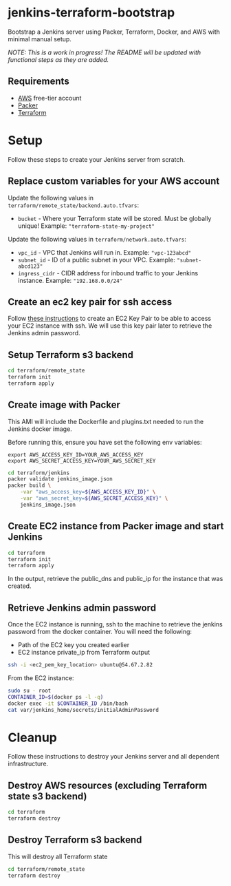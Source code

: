 # jenkins-terraform-bootstrap
Bootstrap a Jenkins server using Packer, Terraform, Docker, and AWS with minimal manual setup.

*NOTE: This is a work in progress! The README will be updated with functional steps as they are added.*
## Requirements

* [AWS](https://aws.amazon.com/) free-tier account
* [Packer](https://packer.io/)
* [Terraform](https://www.terraform.io/)

# Setup
Follow these steps to create your Jenkins server from scratch.

## Replace custom variables for your AWS account
Update the following values in `terraform/remote_state/backend.auto.tfvars`: 
* `bucket` - Where your Terraform state will be stored. Must be globally unique! Example: `"terraform-state-my-project"`

Update the following values in `terraform/network.auto.tfvars`:
* `vpc_id` - VPC that Jenkins will run in. Example: `"vpc-123abcd"`
* `subnet_id` - ID of a public subnet in your VPC. Example: `"subnet-abcd123"`
* `ingress_cidr` - CIDR address for inbound traffic to your Jenkins instance. Example: `"192.168.0.0/24"`

## Create an ec2 key pair for ssh access
Follow [these instructions](https://docs.aws.amazon.com/cli/latest/userguide/cli-services-ec2-keypairs.html) to create an EC2 Key Pair to be able to access your EC2 instance with ssh.
We will use this key pair later to retrieve the Jenkins admin password. 

## Setup Terraform s3 backend
```bash
cd terraform/remote_state
terraform init
terraform apply
```

## Create image with Packer
This AMI will include the Dockerfile and plugins.txt needed to run the Jenkins docker image.

Before running this, ensure you have set the following env variables:

`export AWS_ACCESS_KEY_ID=YOUR_AWS_ACCESS_KEY`  
`export AWS_SECRET_ACCESS_KEY=YOUR_AWS_SECRET_KEY`

```bash
cd terraform/jenkins
packer validate jenkins_image.json
packer build \
    -var "aws_access_key=${AWS_ACCESS_KEY_ID}" \
    -var "aws_secret_key=${AWS_SECRET_ACCESS_KEY}" \
    jenkins_image.json
```

## Create EC2 instance from Packer image and start Jenkins
```bash
cd terraform
terraform init
terraform apply
```
In the output, retrieve the public_dns and public_ip for the instance that was created.

## Retrieve Jenkins admin password
Once the EC2 instance is running, ssh to the machine to retrieve the jenkins password from the docker container.
You will need the following:
* Path of the EC2 key you created earlier
* EC2 instance private_ip from Terraform output
```bash
ssh -i <ec2_pem_key_location> ubuntu@54.67.2.82
```
From the EC2 instance:
```bash
sudo su - root
CONTAINER_ID=$(docker ps -l -q)
docker exec -it $CONTAINER_ID /bin/bash
cat var/jenkins_home/secrets/initialAdminPassword
```

# Cleanup
Follow these instructions to destroy your Jenkins server and all dependent infrastructure.

## Destroy AWS resources (excluding Terraform state s3 backend)
```bash
cd terraform
terraform destroy
```

## Destroy Terraform s3 backend
This will destroy all Terraform state
```bash
cd terraform/remote_state
terraform destroy
```
